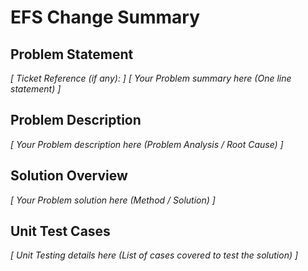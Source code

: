 # EFS Change Summary
## Problem Statement
*[ Ticket Reference (if any): ]*
*[ Your Problem summary here (One line statement) ]*

## Problem Description
*[ Your Problem description here (Problem Analysis / Root Cause) ]*

## Solution Overview
*[ Your Problem solution here (Method / Solution) ]*

## Unit Test Cases
*[ Unit Testing details here (List of cases covered to test the solution) ]*
